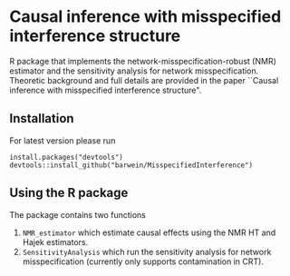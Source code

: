 # Causal inference with misspecified interference structure
R package that implements the network-misspecification-robust (NMR) estimator and the sensitivity analysis for network misspecification. \
Theoretic background and full details are provided in the paper ``Causal inference with misspecified interference structure".

## Installation
For latest version please run

```{r}
install.packages("devtools")
devtools::install_github("barwein/MisspecifiedInterference")
```

## Using the R package

The package contains two functions

1. `NMR_estimator` which estimate causal effects using the NMR HT and Hajek estimators.
2. `SensitivityAnalysis` which run the sensitivity analysis for network misspecification (currently only supports contamination in CRT).
